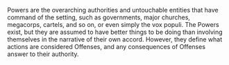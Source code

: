 Powers are the overarching authorities and untouchable entities that have command of the setting, such as governments, major churches, megacorps, cartels, and so on, or even simply the vox populi. The Powers exist, but they are assumed to have better things to be doing than involving themselves in the narrative of their own accord. However, they define what actions are considered Offenses, and any consequences of Offenses answer to their authority. 